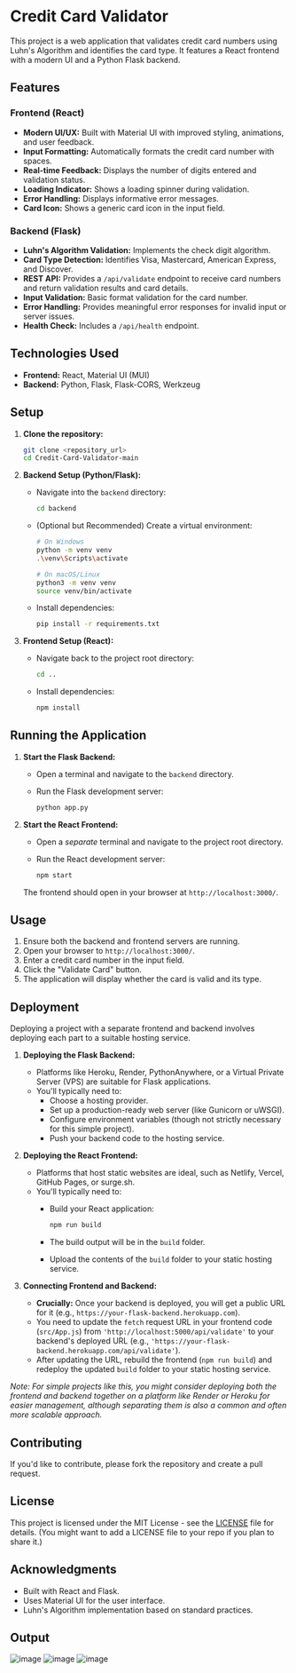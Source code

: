# Credit Card Validator

This project is a web application that validates credit card numbers using Luhn's Algorithm and identifies the card type. It features a React frontend with a modern UI and a Python Flask backend.

## Features

### Frontend (React)

*   **Modern UI/UX:** Built with Material UI with improved styling, animations, and user feedback.
*   **Input Formatting:** Automatically formats the credit card number with spaces.
*   **Real-time Feedback:** Displays the number of digits entered and validation status.
*   **Loading Indicator:** Shows a loading spinner during validation.
*   **Error Handling:** Displays informative error messages.
*   **Card Icon:** Shows a generic card icon in the input field.

### Backend (Flask)

*   **Luhn's Algorithm Validation:** Implements the check digit algorithm.
*   **Card Type Detection:** Identifies Visa, Mastercard, American Express, and Discover.
*   **REST API:** Provides a `/api/validate` endpoint to receive card numbers and return validation results and card details.
*   **Input Validation:** Basic format validation for the card number.
*   **Error Handling:** Provides meaningful error responses for invalid input or server issues.
*   **Health Check:** Includes a `/api/health` endpoint.

## Technologies Used

*   **Frontend:** React, Material UI (MUI)
*   **Backend:** Python, Flask, Flask-CORS, Werkzeug

## Setup

1.  **Clone the repository:**

    ```bash
    git clone <repository_url>
    cd Credit-Card-Validator-main
    ```

2.  **Backend Setup (Python/Flask):**

    *   Navigate into the `backend` directory:

        ```bash
        cd backend
        ```

    *   (Optional but Recommended) Create a virtual environment:

        ```bash
        # On Windows
        python -m venv venv
        .\venv\Scripts\activate

        # On macOS/Linux
        python3 -m venv venv
        source venv/bin/activate
        ```

    *   Install dependencies:

        ```bash
        pip install -r requirements.txt
        ```

3.  **Frontend Setup (React):**

    *   Navigate back to the project root directory:

        ```bash
        cd ..
        ```

    *   Install dependencies:

        ```bash
        npm install
        ```

## Running the Application

1.  **Start the Flask Backend:**

    *   Open a terminal and navigate to the `backend` directory.
    *   Run the Flask development server:

        ```bash
        python app.py
        ```

2.  **Start the React Frontend:**

    *   Open a *separate* terminal and navigate to the project root directory.
    *   Run the React development server:

        ```bash
        npm start
        ```

    The frontend should open in your browser at `http://localhost:3000/`.

## Usage

1.  Ensure both the backend and frontend servers are running.
2.  Open your browser to `http://localhost:3000/`.
3.  Enter a credit card number in the input field.
4.  Click the "Validate Card" button.
5.  The application will display whether the card is valid and its type.

## Deployment

Deploying a project with a separate frontend and backend involves deploying each part to a suitable hosting service.

1.  **Deploying the Flask Backend:**

    *   Platforms like Heroku, Render, PythonAnywhere, or a Virtual Private Server (VPS) are suitable for Flask applications.
    *   You'll typically need to:
        *   Choose a hosting provider.
        *   Set up a production-ready web server (like Gunicorn or uWSGI).
        *   Configure environment variables (though not strictly necessary for this simple project).
        *   Push your backend code to the hosting service.

2.  **Deploying the React Frontend:**

    *   Platforms that host static websites are ideal, such as Netlify, Vercel, GitHub Pages, or surge.sh.
    *   You'll typically need to:
        *   Build your React application:

            ```bash
            npm run build
            ```
        *   The build output will be in the `build` folder.
        *   Upload the contents of the `build` folder to your static hosting service.

3.  **Connecting Frontend and Backend:**

    *   **Crucially:** Once your backend is deployed, you will get a public URL for it (e.g., `https://your-flask-backend.herokuapp.com`).
    *   You need to update the `fetch` request URL in your frontend code (`src/App.js`) from `'http://localhost:5000/api/validate'` to your backend's deployed URL (e.g., `'https://your-flask-backend.herokuapp.com/api/validate'`).
    *   After updating the URL, rebuild the frontend (`npm run build`) and redeploy the updated `build` folder to your static hosting service.

*Note: For simple projects like this, you might consider deploying both the frontend and backend together on a platform like Render or Heroku for easier management, although separating them is also a common and often more scalable approach.*

## Contributing

If you'd like to contribute, please fork the repository and create a pull request.

## License

This project is licensed under the MIT License - see the [LICENSE](LICENSE) file for details. (You might want to add a LICENSE file to your repo if you plan to share it.)

## Acknowledgments

*   Built with React and Flask.
*   Uses Material UI for the user interface.
*   Luhn's Algorithm implementation based on standard practices.

## Output
![image](https://github.com/user-attachments/assets/df92fee7-29a2-473c-a0e1-655036522378)
![image](https://github.com/user-attachments/assets/1f17e218-6380-4e0e-bbe6-b75612aa4bb8)
![image](https://github.com/user-attachments/assets/53c86e4f-7041-4ae7-a442-c236fdbccd7d)

